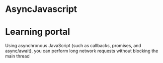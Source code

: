 # AsyncJavascript
# Learning portal
Using asynchronous JavaScript (such as callbacks, promises, and async/await), you can perform long network requests without blocking the main thread
